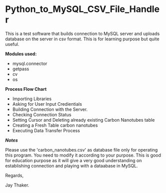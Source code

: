 # Python_to_MySQL_CSV_File_Handler
This is a test software that builds connection to MySQL server and uploads database on the server in csv format. This is for learning purpose but quite useful.

**Modules used:**
- mysql.connector
- getpass
- cv
- os

**Process Flow Chart**
- Importing Libraries
- Asking for User Input Credientials
- Building Connection with the Server.
- Checking Connection Status
- Setting Cursor and Deleting already existing Carbon Nanotubes table
- Creating a Fresh Table carbon nanotubes
- Executing Data Transfer Process


***Notes***

Please use the 'carbon_nanotubes.csv' as database file only for operating this program. You need to modify it according to your purpose. This is good for education purpose as it will give a very good understanding on establishing connection and playing with a dataabase in MySQL.

Regards,

Jay Thaker.

